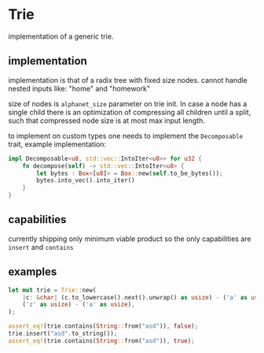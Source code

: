 # Trie

implementation of a generic trie.

## implementation

implementation is that of a radix tree with fixed size nodes.
cannot handle nested inputs like: "home" and "homework"

size of nodes is `alphanet_size` parameter on trie init. 
In case a node has a single child there is an optimization of compressing all children until a split, such that 
compressed node size is at most max input length.

to implement on custom types one needs to implement the `Decomposable` trait, example implementation:

```rust
impl Decomposable<u8, std::vec::IntoIter<u8>> for u32 {
    fn decompose(self) -> std::vec::IntoIter<u8> {
        let bytes : Box<[u8]> = Box::new(self.to_be_bytes());
        bytes.into_vec().into_iter()
    }
}
```

## capabilities

currently shipping only minimum viable product so the only capabilities are `insert` and `contains`

## examples

```rust
let mut trie = Trie::new(
    |c: &char| (c.to_lowercase().next().unwrap() as usize) - ('a' as usize), // index function
    ('z' as usize) - ('a' as usize),                                         // alphabet size
);

assert_eq!(trie.contains(String::from("asd")), false);
trie.insert("asd".to_string());
assert_eq!(trie.contains(String::from("asd")), true);
```